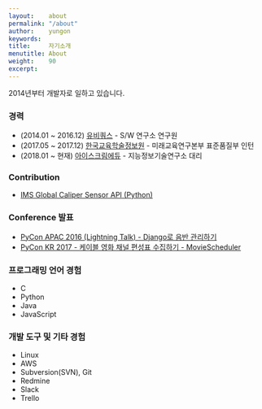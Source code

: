 ```yaml
---
layout:    about
permalink: "/about"
author:    yungon
keywords:  
title:     자기소개
menutitle: About
weight:    90
excerpt:   
--- 
```

2014년부터 개발자로 일하고 있습니다.

### 경력

* (2014.01 ~ 2016.12) [유비쿼스](http://www.ubiquoss.com) - S/W 연구소 연구원
* (2017.05 ~ 2017.12) [한국교육학술정보원](http://www.keris.or.kr) - 미래교육연구본부 표준품질부 인턴
* (2018.01 ~ 현재) [아이스크림에듀](http://www.home-learn.co.kr) - 지능정보기술연구소 대리

### Contribution

* [IMS Global Caliper Sensor API (Python)](https://github.com/IMSGlobal/caliper-python-public)

### Conference 발표

* [PyCon APAC 2016 (Lightning Talk) - Django로 음반 관리하기](https://www.slideshare.net/YungonPark/2016-pycon-apac-lightning-talk-django)
* [PyCon KR 2017 - 케이블 영화 채널 편성표 수집하기 - MovieScheduler](https://www.pycon.kr/2017/program/183)

### 프로그래밍 언어 경험

* C
* Python
* Java
* JavaScript

### 개발 도구 및 기타 경험

* Linux
* AWS
* Subversion(SVN), Git
* Redmine
* Slack
* Trello